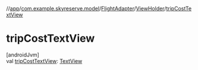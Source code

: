 //[app](../../../../index.md)/[com.example.skyreserve.model](../../index.md)/[FlightAdapter](../index.md)/[ViewHolder](index.md)/[tripCostTextView](trip-cost-text-view.md)

# tripCostTextView

[androidJvm]\
val [tripCostTextView](trip-cost-text-view.md): [TextView](https://developer.android.com/reference/kotlin/android/widget/TextView.html)
